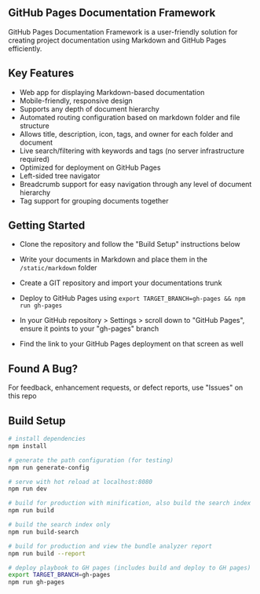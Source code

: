 ## GitHub Pages Documentation Framework

GitHub Pages Documentation Framework is a user-friendly solution for creating project documentation using Markdown and GitHub Pages efficiently.

## Key Features
* Web app for displaying Markdown-based documentation
* Mobile-friendly, responsive design
* Supports any depth of document hierarchy
* Automated routing configuration based on markdown folder and file structure
* Allows title, description, icon, tags, and owner for each folder and document
* Live search/filtering with keywords and tags (no server infrastructure required)
* Optimized for deployment on GitHub Pages
* Left-sided tree navigator
* Breadcrumb support for easy navigation through any level of document hierarchy
* Tag support for grouping documents together

## Getting Started
* Clone the repository and follow the "Build Setup" instructions below

* Write your documents in Markdown and place them in the `/static/markdown` folder
* Create a GIT repository and import your documentations trunk
* Deploy to GitHub Pages using `export TARGET_BRANCH=gh-pages && npm run gh-pages`
* In your GitHub repository > Settings > scroll down to "GitHub Pages", ensure it points to your "gh-pages" branch
* Find the link to your GitHub Pages deployment on that screen as well

## Found A Bug?
For feedback, enhancement requests, or defect reports, use "Issues" on this repo

## Build Setup

```bash
# install dependencies
npm install

# generate the path configuration (for testing)
npm run generate-config

# serve with hot reload at localhost:8080
npm run dev

# build for production with minification, also build the search index
npm run build

# build the search index only
npm run build-search

# build for production and view the bundle analyzer report
npm run build --report

# deploy playbook to GH pages (includes build and deploy to GH pages)
export TARGET_BRANCH=gh-pages
npm run gh-pages
